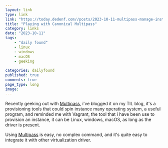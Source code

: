 ```yaml
---
layout: link
type: link
link: "https://today.dedenf.com//posts/2023-10-11-multipass-manage-instance/"
title: "Playing with Canonical Multipass"
category: links
date: "2023-10-11"
tags: 
    - "daily found"
    - linux
    - windows
    - macOS
    - geeking
    
categories: dailyfound
published: true
comments: true
page_type: long
image:
---
```


Recently geeking out with [Multipass](https://multipass.run/), i've blogged it on my TIL blog, it's a provisioning tools that could spin instance many operating system, a useful program, and reminded me with Vagrant, the tool that i have been use to provision an instance, it can be Linux, windows, macOS, as long as the driver is present.

Using [Multipass](https://multipass.run/) is easy, no complex command, and it's quite easy to integrate it with other virtualization driver.